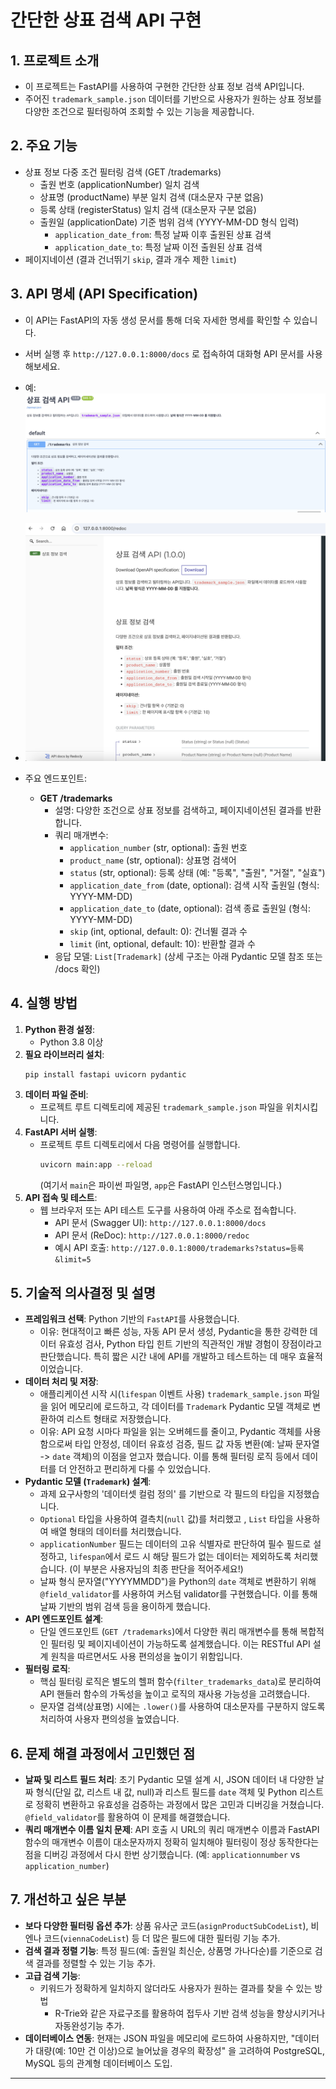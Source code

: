 # 간단한 상표 검색 API 구현 

## 1. 프로젝트 소개
   - 이 프로젝트는 FastAPI를 사용하여 구현한 간단한 상표 정보 검색 API입니다.
   - 주어진 `trademark_sample.json` 데이터를 기반으로 사용자가 원하는 상표 정보를 다양한 조건으로 필터링하여 조회할 수 있는 기능을 제공합니다.

## 2. 주요 기능
   - 상표 정보 다중 조건 필터링 검색 (GET /trademarks)
     - 출원 번호 (applicationNumber) 일치 검색
     - 상표명 (productName) 부분 일치 검색 (대소문자 구분 없음)
     - 등록 상태 (registerStatus) 일치 검색 (대소문자 구분 없음)
     - 출원일 (applicationDate) 기준 범위 검색 (YYYY-MM-DD 형식 입력)
       - `application_date_from`: 특정 날짜 이후 출원된 상표 검색
       - `application_date_to`: 특정 날짜 이전 출원된 상표 검색
   - 페이지네이션 (결과 건너뛰기 `skip`, 결과 개수 제한 `limit`)

## 3. API 명세 (API Specification)
   - 이 API는 FastAPI의 자동 생성 문서를 통해 더욱 자세한 명세를 확인할 수 있습니다.
   - 서버 실행 후 `http://127.0.0.1:8000/docs` 로 접속하여 대화형 API 문서를 사용해보세요.
   - 예: ![API Docs Screenshot](./images/image.png)
   - ![API Docs Screenshot](./images/redoc.png)

   - 주요 엔드포인트:
     - **GET /trademarks**
       - 설명: 다양한 조건으로 상표 정보를 검색하고, 페이지네이션된 결과를 반환합니다.
       - 쿼리 매개변수:
         - `application_number` (str, optional): 출원 번호
         - `product_name` (str, optional): 상표명 검색어
         - `status` (str, optional): 등록 상태 (예: "등록", "출원", "거절", "실효")
         - `application_date_from` (date, optional): 검색 시작 출원일 (형식: YYYY-MM-DD)
         - `application_date_to` (date, optional): 검색 종료 출원일 (형식: YYYY-MM-DD)
         - `skip` (int, optional, default: 0): 건너뛸 결과 수
         - `limit` (int, optional, default: 10): 반환할 결과 수
       - 응답 모델: `List[Trademark]` (상세 구조는 아래 Pydantic 모델 참조 또는 /docs 확인)

## 4. 실행 방법
   1. **Python 환경 설정**:
      - Python 3.8 이상 
   2. **필요 라이브러리 설치**:
        ```bash
        pip install fastapi uvicorn pydantic
        ```
   3. **데이터 파일 준비**:
      - 프로젝트 루트 디렉토리에 제공된 `trademark_sample.json` 파일을 위치시킵니다.
   4. **FastAPI 서버 실행**:
      - 프로젝트 루트 디렉토리에서 다음 명령어를 실행합니다.
        ```bash
        uvicorn main:app --reload
        ```
        (여기서 `main`은 파이썬 파일명, `app`은 FastAPI 인스턴스명입니다.)
   5. **API 접속 및 테스트**:
      - 웹 브라우저 또는 API 테스트 도구를 사용하여 아래 주소로 접속합니다.
        - API 문서 (Swagger UI): `http://127.0.0.1:8000/docs`
        - API 문서 (ReDoc): `http://127.0.0.1:8000/redoc`
        - 예시 API 호출: `http://127.0.0.1:8000/trademarks?status=등록&limit=5`

## 5. 기술적 의사결정 및 설명
   - **프레임워크 선택**: Python 기반의 `FastAPI`를 사용했습니다. 
     - 이유: 현대적이고 빠른 성능, 자동 API 문서 생성, Pydantic을 통한 강력한 데이터 유효성 검사, Python 타입 힌트 기반의 직관적인 개발 경험이 장점이라고 판단했습니다. 특히 짧은 시간 내에 API를 개발하고 테스트하는 데 매우 효율적이었습니다.
   - **데이터 처리 및 저장**:
     - 애플리케이션 시작 시(`lifespan` 이벤트 사용) `trademark_sample.json` 파일을 읽어 메모리에 로드하고, 각 데이터를 `Trademark` Pydantic 모델 객체로 변환하여 리스트 형태로 저장했습니다.
     - 이유: API 요청 시마다 파일을 읽는 오버헤드를 줄이고, Pydantic 객체를 사용함으로써 타입 안정성, 데이터 유효성 검증, 필드 값 자동 변환(예: 날짜 문자열 -> `date` 객체)의 이점을 얻고자 했습니다. 이를 통해 필터링 로직 등에서 데이터를 더 안전하고 편리하게 다룰 수 있었습니다.
   - **Pydantic 모델 (`Trademark`) 설계**:
     - 과제 요구사항의 '데이터셋 컬럼 정의' 를 기반으로 각 필드의 타입을 지정했습니다.
     - `Optional` 타입을 사용하여 결측치(`null` 값)를 처리했고 , `List` 타입을 사용하여 배열 형태의 데이터를 처리했습니다. 
     - `applicationNumber` 필드는 데이터의 고유 식별자로 판단하여 필수 필드로 설정하고, `lifespan`에서 로드 시 해당 필드가 없는 데이터는 제외하도록 처리했습니다. (이 부분은 사용자님의 최종 판단을 적어주세요!)
     - 날짜 형식 문자열("YYYYMMDD")을 Python의 `date` 객체로 변환하기 위해 `@field_validator`를 사용하여 커스텀 validator를 구현했습니다. 이를 통해 날짜 기반의 범위 검색 등을 용이하게 했습니다.
   - **API 엔드포인트 설계**:
     - 단일 엔드포인트 (`GET /trademarks`)에서 다양한 쿼리 매개변수를 통해 복합적인 필터링 및 페이지네이션이 가능하도록 설계했습니다. 이는 RESTful API 설계 원칙을 따르면서도 사용 편의성을 높이기 위함입니다.
   - **필터링 로직**:
     - 핵심 필터링 로직은 별도의 헬퍼 함수(`filter_trademarks_data`)로 분리하여 API 핸들러 함수의 가독성을 높이고 로직의 재사용 가능성을 고려했습니다.
     - 문자열 검색(상표명) 시에는 `.lower()`를 사용하여 대소문자를 구분하지 않도록 처리하여 사용자 편의성을 높였습니다.

## 6. 문제 해결 과정에서 고민했던 점
   - **날짜 및 리스트 필드 처리**: 초기 Pydantic 모델 설계 시, JSON 데이터 내 다양한 날짜 형식(단일 값, 리스트 내 값, null)과 리스트 필드를 `date` 객체 및 Python 리스트로 정확히 변환하고 유효성을 검증하는 과정에서 많은 고민과 디버깅을 거쳤습니다. `@field_validator`를 활용하여 이 문제를 해결했습니다.
   - **쿼리 매개변수 이름 일치 문제**: API 호출 시 URL의 쿼리 매개변수 이름과 FastAPI 함수의 매개변수 이름이 대소문자까지 정확히 일치해야 필터링이 정상 동작한다는 점을 디버깅 과정에서 다시 한번 상기했습니다. (예: `applicationnumber` vs `application_number`)

## 7. 개선하고 싶은 부분
   - **보다 다양한 필터링 옵션 추가**: 상품 유사군 코드(`asignProductSubCodeList`), 비엔나 코드(`viennaCodeList`) 등 더 많은 필드에 대한 필터링 기능 추가.
   - **검색 결과 정렬 기능**: 특정 필드(예: 출원일 최신순, 상품명 가나다순)를 기준으로 검색 결과를 정렬할 수 있는 기능 추가.
   - **고급 검색 기능**:
     - 키워드가 정확하게 일치하지 않더라도 사용자가 원하는 결과를 찾을 수 있는 방법
        - R-Trie와 같은 자료구조를 활용하여 접두사 기반 검색 성능을 향상시키거나 자동완성기능 추가.
   - **데이터베이스 연동**: 현재는 JSON 파일을 메모리에 로드하여 사용하지만, "데이터가 대량(예: 10만 건 이상)으로 늘어났을 경우의 확장성" 을 고려하여 PostgreSQL, MySQL 등의 관계형 데이터베이스 도입.

---